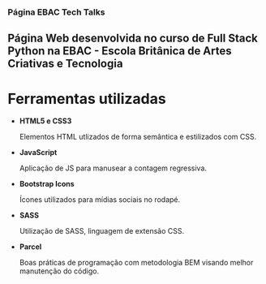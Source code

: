 ### Página EBAC Tech Talks

## Página Web desenvolvida no curso de Full Stack Python na EBAC - Escola Britânica de Artes Criativas e Tecnologia

# Ferramentas utilizadas

<ul>
    <li><b>HTML5 e CSS3</b></li>
    <p>Elementos HTML utlizados de forma semântica e estilizados com CSS.</p>
    <li><b>JavaScript</b></li>
    <p>Aplicação de JS para manusear a contagem regressiva.</p>
    <li><b>Bootstrap Icons</b></li>
    <p>Ícones utilizados para mídias sociais no rodapé.</p>
    <li><b>SASS</b></li>
    <p>Utilização de SASS, linguagem de extensão CSS.</p>
    <li><b>Parcel</b></li>
    <p>Boas práticas de programação com metodologia BEM visando melhor manutenção do código.</p>
</ul>
    
    